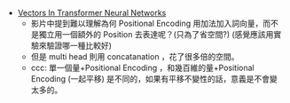 

* [Vectors In Transformer Neural Networks](https://www.youtube.com/watch?v=l4is4uHvKlU)
    * 影片中提到難以理解為何 Positional Encoding 用加法加入詞向量，而不是獨立用一個額外的 Position 去表達呢？(只為了省空間?) (感覺應該用實驗來驗證哪一種比較好)
    * 但是 multi head 則用 concatanation ，花了很多倍的空間。
    * ccc: 單一個量+Positional Encoding ，和幾百維的量+Positional Encoding (一起平移) 是不同的，如果有平移不變性的話，意義是不會變太多的。
